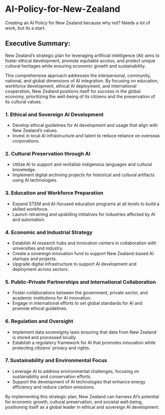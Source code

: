 # AI-Policy-for-New-Zealand
Creating an AI Policy for New Zealand because why not? Needs a lot of work, but its a start.

## Executive Summary:
New Zealand’s strategic plan for leveraging artificial intelligence (AI) aims to foster ethical development, promote equitable access, and protect unique cultural heritages while ensuring economic growth and sustainability. 

This comprehensive approach addresses the interpersonal, community, national, and global dimensions of AI integration. By focusing on education, workforce development, ethical AI deployment, and international cooperation, New Zealand positions itself for success in the global economy, prioritizing the well-being of its citizens and the preservation of its cultural values.

### 1.	Ethical and Sovereign AI Development
- Develop ethical guidelines for AI development and usage that align with New Zealand’s values.
- Invest in local AI infrastructure and talent to reduce reliance on overseas corporations.

### 2.	Cultural Preservation through AI
- Utilize AI to support and revitalize indigenous languages and cultural knowledge.
- Implement digital archiving projects for historical and cultural artifacts using AI technologies.

### 3.	Education and Workforce Preparation
- Expand STEM and AI-focused education programs at all levels to build a skilled workforce.
- Launch retraining and upskilling initiatives for industries affected by AI and automation.

### 4.	Economic and Industrial Strategy
- Establish AI research hubs and innovation centers in collaboration with universities and industry.
- Create a sovereign innovation fund to support New Zealand-based AI startups and projects.
- Upgrade digital infrastructure to support AI development and deployment across sectors.

### 5.	Public-Private Partnerships and International Collaboration
- Foster collaborations between the government, private sector, and academic institutions for AI innovation.
- Engage in international efforts to set global standards for AI and promote ethical guidelines.

### 6.	Regulation and Oversight
- Implement data sovereignty laws ensuring that data from New Zealand is stored and processed locally.
- Establish a regulatory framework for AI that promotes innovation while protecting citizens’ privacy and rights.

### 7.	Sustainability and Environmental Focus
- Leverage AI to address environmental challenges, focusing on sustainability and conservation efforts.
- Support the development of AI technologies that enhance energy efficiency and reduce carbon emissions.

By implementing this strategic plan, New Zealand can harness AI’s potential for economic growth, cultural preservation, and societal well-being, positioning itself as a global leader in ethical and sovereign AI development.
